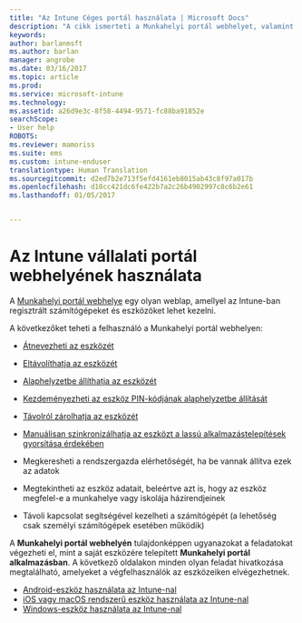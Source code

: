 ```yaml
---
title: "Az Intune Céges portál használata | Microsoft Docs"
description: "A cikk ismerteti a Munkahelyi portál webhelyet, valamint hivatkozásokat biztosít a webhelyen keresztül elvégezhető feladatok lépéseivel kapcsolatban"
keywords: 
author: barlanmsft
ms.author: barlan
manager: angrobe
ms.date: 03/16/2017
ms.topic: article
ms.prod: 
ms.service: microsoft-intune
ms.technology: 
ms.assetid: a26d9e3c-8f58-4494-9571-fc88ba91852e
searchScope:
- User help
ROBOTS: 
ms.reviewer: mamoriss
ms.suite: ems
ms.custom: intune-enduser
translationtype: Human Translation
ms.sourcegitcommit: d2ed7b2e713f5efd4161eb8015ab43c8f97a017b
ms.openlocfilehash: d10cc421dc6fe422b7a2c26b4902997c8c6b2e61
ms.lasthandoff: 01/05/2017


---
```


# <a name="using-the-intune-company-portal-website"></a>Az Intune vállalati portál webhelyének használata
A [Munkahelyi portál webhelye](http://portal.manage.microsoft.com) egy olyan weblap, amellyel az Intune-ban regisztrált számítógépeket és eszközöket lehet kezelni.

A következőket teheti a felhasználó a Munkahelyi portál webhelyen:

-   [Átnevezheti az eszközét](rename-your-device-cpwebsite.md)

-   [Eltávolíthatja az eszközét](remove-your-device-cpwebsite.md)

-   [Alaphelyzetbe állíthatja az eszközét](reset-your-device-cpwebsite.md)

-   [Kezdeményezheti az eszköz PIN-kódjának alaphelyzetbe állítását](reset-your-passcode-cpwebsite.md)

-   [Távolról zárolhatja az eszközét](remote-lock-your-device-cpwebsite.md)

-    [Manuálisan szinkronizálhatja az eszközt a lassú alkalmazástelepítések gyorsítása érdekében](sync-your-device-manually-cpwebsite.md)

-   Megkeresheti a rendszergazda elérhetőségét, ha be vannak állítva ezek az adatok

-   Megtekintheti az eszköz adatait, beleértve azt is, hogy az eszköz megfelel-e a munkahelye vagy iskolája házirendjeinek

-   Távoli kapcsolat segítségével kezelheti a számítógépét (a lehetőség csak személyi számítógépek esetében működik)

A **Munkahelyi portál webhelyén** tulajdonképpen ugyanazokat a feladatokat végezheti el, mint a saját eszközére telepített **Munkahelyi portál alkalmazásban**. A következő oldalakon minden olyan feladat hivatkozása megtalálható, amelyeket a végfelhasználók az eszközeiken elvégezhetnek.

- [Android-eszköz használata az Intune-nal](using-your-android-device-with-intune.md)
- [iOS vagy macOS rendszerű eszköz használata az Intune-nal](using-your-ios-or-macOS-device-with-intune.md)
- [Windows-eszköz használata az Intune-nal](using-your-windows-device-with-intune.md)

